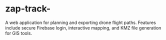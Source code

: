 # zap-track-
A web application for planning and exporting drone flight paths. Features include secure Firebase login, interactive mapping, and KMZ file generation for GIS tools.
